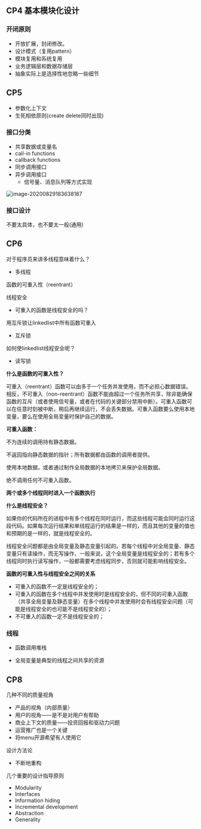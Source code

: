 ## CP4 基本模块化设计

### 开闭原则

- 开放扩展，封闭修改。
- 设计模式（复用pattern）
- 模块复用和系统复用
- 业务逻辑层和数据存储层
- 抽象实际上是选择性地忽略一些细节

## CP5 

- 参数化上下文
- 生死相依原则(create delete同时出现)

### 接口分类

- 共享数据或变量名
- call-in functions
- callback functions
- 同步调用接口
- 异步调用接口
  - 信号量、消息队列等方式实现

![image-20200829183638187](https://cdn.jsdelivr.net/gh/xmmmmmovo/ResourcesBackup/blog/pics/20200829183645.png)

### 接口设计

不要太具体，也不要太一般(通用)

## CP6

对于程序员来讲多线程意味着什么？

- 多线程

函数的可重入性（reentrant）

线程安全

- 可重入的函数是线程安全的吗？

用互斥锁让linkedlist中所有函数可重入

- 互斥锁

如何使linkedlist线程安全呢？

- 读写锁

**什么是函数的可重入性？**

可重入（reentrant）函数可以由多于一个任务并发使用，而不必担心数据错误。相反，不可重入（non-reentrant）函数不能由超过一个任务所共享，除非能确保函数的互斥（或者使用信号量，或者在代码的关键部分禁用中断）。可重入函数可以在任意时刻被中断，稍后再继续运行，不会丢失数据。可重入函数要么使用本地变量，要么在使用全局变量时保护自己的数据。

**可重入函数：**

不为连续的调用持有静态数据。

不返回指向静态数据的指针；所有数据都由函数的调用者提供。

使用本地数据，或者通过制作全局数据的本地拷贝来保护全局数据。

绝不调用任何不可重入函数。

**两个或多个线程同时进入一个函数执行**

**什么是线程安全？**

如果你的代码所在的进程中有多个线程在同时运行，而这些线程可能会同时运行这段代码。如果每次运行结果和单线程运行的结果是一样的，而且其他的变量的值也和预期的是一样的，就是线程安全的。 

线程安全问题都是由全局变量及静态变量引起的。若每个线程中对全局变量、静态变量只有读操作，而无写操作，一般来说，这个全局变量是线程安全的；若有多个线程同时执行读写操作，一般都需要考虑线程同步，否则就可能影响线程安全。

**函数的可重入性与线程安全之间的关系**

- 可重入的函数不一定是线程安全的；
- 可重入的函数在多个线程中并发使用时是线程安全的，但不同的可重入函数（共享全局变量及静态变量）在多个线程中并发使用时会有线程安全问题（可能是线程安全的也可能不是线程安全的）；
- 不可重入的函数一定不是线程安全的；

### 线程

- 函数调用堆栈

- 全局变量是典型的线程之间共享的资源

## CP8

几种不同的质量视角

- 产品的视角（内部质量）
- 用户的视角——是不是对用户有帮助
- 商业上下文的质量——投资回报和驱动力问题
- 运营推广也是一个关键
- 将menu开源希望有人使用它

设计方法论

- 不断地重构

几个重要的设计指导原则

- Modularity
- Interfaces
- Information  hiding
- Incremental  development
- Abstraction
- Generality